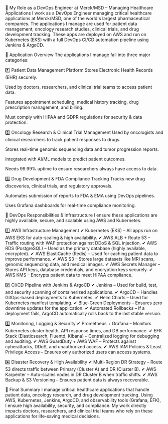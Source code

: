 🚀 My Role as a DevOps Engineer at Merck/MSD – Managing Healthcare Applications
I work as a DevOps Engineer managing critical healthcare applications at Merck/MSD, one of the world's largest pharmaceutical companies. The applications I manage are used for patient data management, oncology research studies, clinical trials, and drug development tracking. These apps are deployed on AWS and run on Kubernetes (EKS) with a full DevOps CI/CD automation pipeline using Jenkins & ArgoCD.

📌 Application Overview
The applications I manage fall into three major categories:

1️⃣ Patient Data Management Platform
Stores Electronic Health Records (EHR) securely.

Used by doctors, researchers, and clinical trial teams to access patient data.

Features appointment scheduling, medical history tracking, drug prescription management, and billing.

Must comply with HIPAA and GDPR regulations for security & data protection.

2️⃣ Oncology Research & Clinical Trial Management
Used by oncologists and clinical researchers to track patient responses to drugs.

Stores real-time genomic sequencing data and tumor progression reports.

Integrated with AI/ML models to predict patient outcomes.

Needs 99.99% uptime to ensure researchers always have access to data.

3️⃣ Drug Development & FDA Compliance Tracking
Tracks new drug discoveries, clinical trials, and regulatory approvals.

Automates submission of reports to FDA & EMA using DevOps pipelines.

Uses Grafana dashboards for real-time compliance monitoring.

📌 DevOps Responsibilities & Infrastructure
I ensure these applications are highly available, secure, and scalable using AWS and Kubernetes.

1️⃣ AWS Infrastructure Management
✔ Kubernetes (EKS) – All apps run on AWS EKS for auto-scaling & high availability.
✔ AWS ALB + Route 53 – Traffic routing with WAF protection against DDoS & SQL injection.
✔ AWS RDS (PostgreSQL) – Used as the primary database (highly available, encrypted).
✔ AWS ElastiCache (Redis) – Used for caching patient data to improve performance.
✔ AWS S3 – Stores large datasets like MRI scans, genomic sequencing data, and medical images.
✔ AWS Secrets Manager – Stores API keys, database credentials, and encryption keys securely.
✔ AWS KMS – Encrypts patient data to meet HIPAA compliance.

2️⃣ CI/CD Pipeline with Jenkins & ArgoCD
✔ Jenkins – Used for build, test, and security scanning of containerized applications.
✔ ArgoCD – Handles GitOps-based deployments to Kubernetes.
✔ Helm Charts – Used for Kubernetes manifest templating.
✔ Blue-Green Deployments – Ensures zero downtime updates for the application.
✔ Automated Rollbacks – If a deployment fails, ArgoCD automatically rolls back to the last stable version.

3️⃣ Monitoring, Logging & Security
✔ Prometheus + Grafana – Monitors Kubernetes cluster health, API response times, and DB performance.
✔ EFK Stack (Elasticsearch, Fluentd, Kibana) – Centralized logging for debugging and auditing.
✔ AWS GuardDuty + AWS WAF – Protects against cyberattacks, DDoS, and unauthorized access.
✔ AWS IAM Policies & Least Privilege Access – Ensures only authorized users can access systems.

4️⃣ Disaster Recovery & High Availability
✔ Multi-Region DR Strategy – Route 53 directs traffic between Primary (Cluster A) and DR (Cluster B).
✔ AWS Karpenter – Auto-scales nodes in DR Cluster B when traffic shifts.
✔ AWS Backup & S3 Versioning – Ensures patient data is always recoverable.

📌 Final Summary
I manage critical healthcare applications that handle patient data, oncology research, and drug development tracking. Using AWS, Kubernetes, Jenkins, ArgoCD, and observability tools (Grafana, EFK), I ensure high availability, security, and compliance. My work directly impacts doctors, researchers, and clinical trial teams who rely on these applications for life-saving medical decisions.

